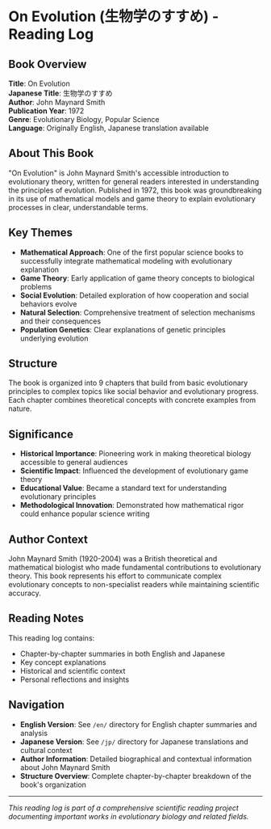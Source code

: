 # On Evolution (生物学のすすめ) - Reading Log

## Book Overview

**Title**: On Evolution  
**Japanese Title**: 生物学のすすめ  
**Author**: John Maynard Smith  
**Publication Year**: 1972  
**Genre**: Evolutionary Biology, Popular Science  
**Language**: Originally English, Japanese translation available  

## About This Book

"On Evolution" is John Maynard Smith's accessible introduction to evolutionary theory, written for general readers interested in understanding the principles of evolution. Published in 1972, this book was groundbreaking in its use of mathematical models and game theory to explain evolutionary processes in clear, understandable terms.

## Key Themes

- **Mathematical Approach**: One of the first popular science books to successfully integrate mathematical modeling with evolutionary explanation
- **Game Theory**: Early application of game theory concepts to biological problems
- **Social Evolution**: Detailed exploration of how cooperation and social behaviors evolve
- **Natural Selection**: Comprehensive treatment of selection mechanisms and their consequences
- **Population Genetics**: Clear explanations of genetic principles underlying evolution

## Structure

The book is organized into 9 chapters that build from basic evolutionary principles to complex topics like social behavior and evolutionary progress. Each chapter combines theoretical concepts with concrete examples from nature.

## Significance

- **Historical Importance**: Pioneering work in making theoretical biology accessible to general audiences
- **Scientific Impact**: Influenced the development of evolutionary game theory
- **Educational Value**: Became a standard text for understanding evolutionary principles
- **Methodological Innovation**: Demonstrated how mathematical rigor could enhance popular science writing

## Author Context

John Maynard Smith (1920-2004) was a British theoretical and mathematical biologist who made fundamental contributions to evolutionary theory. This book represents his effort to communicate complex evolutionary concepts to non-specialist readers while maintaining scientific accuracy.

## Reading Notes

This reading log contains:
- Chapter-by-chapter summaries in both English and Japanese
- Key concept explanations
- Historical and scientific context
- Personal reflections and insights

## Navigation

- **English Version**: See `/en/` directory for English chapter summaries and analysis
- **Japanese Version**: See `/jp/` directory for Japanese translations and cultural context
- **Author Information**: Detailed biographical and contextual information about John Maynard Smith
- **Structure Overview**: Complete chapter-by-chapter breakdown of the book's organization

---

*This reading log is part of a comprehensive scientific reading project documenting important works in evolutionary biology and related fields.*